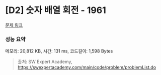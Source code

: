 # [D2] 숫자 배열 회전 - 1961 

[문제 링크](https://swexpertacademy.com/main/code/problem/problemDetail.do?contestProbId=AV5Pq-OKAVYDFAUq) 

### 성능 요약

메모리: 20,812 KB, 시간: 131 ms, 코드길이: 1,598 Bytes



> 출처: SW Expert Academy, https://swexpertacademy.com/main/code/problem/problemList.do